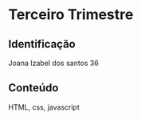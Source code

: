 # Terceiro Trimestre

## Identificação
Joana Izabel dos santos 36

## Conteúdo
HTML, css, javascript
